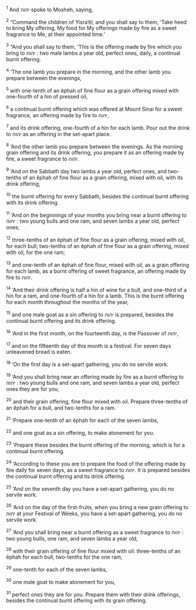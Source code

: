 <sup>1</sup> And יהוה spoke to Mosheh, saying,

<sup>2</sup> “Command the children of Yisra’ĕl, and you shall say to them, ‘Take heed to bring My offering, My food for My offerings made by fire as a sweet fragrance to Me, at their appointed time.’

<sup>3</sup> “And you shall say to them, ‘This is the offering made by fire which you bring to יהוה : two male lambs a year old, perfect ones, daily, a continual burnt offering.

<sup>4</sup> ‘The one lamb you prepare in the morning, and the other lamb you prepare between the evenings,

<sup>5</sup> with one-tenth of an ĕphah of fine flour as a grain offering mixed with one-fourth of a hin of pressed oil,

<sup>6</sup> a continual burnt offering which was offered at Mount Sinai for a sweet fragrance, an offering made by fire to יהוה,

<sup>7</sup> and its drink offering, one-fourth of a hin for each lamb. Pour out the drink to יהוה as an offering in the set-apart place.

<sup>8</sup> ‘And the other lamb you prepare between the evenings. As the morning grain offering and its drink offering, you prepare it as an offering made by fire, a sweet fragrance to יהוה.

<sup>9</sup> ‘And on the Sabbath day two lambs a year old, perfect ones, and two-tenths of an ĕphah of fine flour as a grain offering, mixed with oil, with its drink offering,

<sup>10</sup> the burnt offering for every Sabbath, besides the continual burnt offering with its drink offering.

<sup>11</sup> ‘And on the beginnings of your months you bring near a burnt offering to יהוה : two young bulls and one ram, and seven lambs a year old, perfect ones;

<sup>12</sup> three-tenths of an ĕphah of fine flour as a grain offering, mixed with oil, for each bull; two-tenths of an ĕphah of fine flour as a grain offering, mixed with oil, for the one ram;

<sup>13</sup> and one-tenth of an ĕphah of fine flour, mixed with oil, as a grain offering for each lamb, as a burnt offering of sweet fragrance, an offering made by fire to יהוה.

<sup>14</sup> ‘And their drink offering is half a hin of wine for a bull, and one-third of a hin for a ram, and one-fourth of a hin for a lamb. This is the burnt offering for each month throughout the months of the year,

<sup>15</sup> and one male goat as a sin offering to יהוה is prepared, besides the continual burnt offering and its drink offering.

<sup>16</sup> ‘And in the first month, on the fourteenth day, is the Passover of יהוה,

<sup>17</sup> and on the fifteenth day of this month is a festival. For seven days unleavened bread is eaten.

<sup>18</sup> ‘On the first day is a set-apart gathering, you do no servile work.

<sup>19</sup> ‘And you shall bring near an offering made by fire as a burnt offering to יהוה : two young bulls and one ram, and seven lambs a year old, perfect ones they are for you,

<sup>20</sup> and their grain offering, fine flour mixed with oil. Prepare three-tenths of an ĕphah for a bull, and two-tenths for a ram.

<sup>21</sup> ‘Prepare one-tenth of an ĕphah for each of the seven lambs,

<sup>22</sup> and one goat as a sin offering, to make atonement for you.

<sup>23</sup> ‘Prepare these besides the burnt offering of the morning, which is for a continual burnt offering.

<sup>24</sup> ‘According to these you are to prepare the food of the offering made by fire daily for seven days, as a sweet fragrance to יהוה. It is prepared besides the continual burnt offering and its drink offering.

<sup>25</sup> ‘And on the seventh day you have a set-apart gathering, you do no servile work.

<sup>26</sup> ‘And on the day of the first-fruits, when you bring a new grain offering to יהוה at your Festival of Weeks, you have a set-apart gathering, you do no servile work.

<sup>27</sup> ‘And you shall bring near a burnt offering as a sweet fragrance to יהוה : two young bulls, one ram, and seven lambs a year old,

<sup>28</sup> with their grain offering of fine flour mixed with oil: three-tenths of an ĕphah for each bull, two-tenths for the one ram,

<sup>29</sup> one-tenth for each of the seven lambs,

<sup>30</sup> one male goat to make atonement for you,

<sup>31</sup> perfect ones they are for you. Prepare them with their drink offerings, besides the continual burnt offering with its grain offering.

